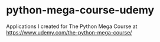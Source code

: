# python-mega-course-udemy
Applications I created for The Python Mega Course at https://www.udemy.com/the-python-mega-course/

